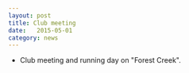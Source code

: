 ```yaml
---
layout: post
title: Club meeting
date:   2015-05-01
category: news
---
```


* Club meeting and running day on "Forest Creek".